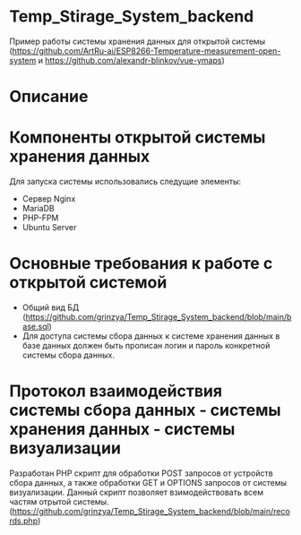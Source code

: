 # Temp_Stirage_System_backend
Пример работы системы хранения данных для открытой системы (https://github.com/ArtRu-ai/ESP8266-Temperature-measurement-open-system и https://github.com/alexandr-blinkov/vue-ymaps)
# Описание
# Компоненты открытой системы хранения данных
Для запуска системы использовались следущие элементы:
* Сервер Nginx
* MariaDB
* PHP-FPM
* Ubuntu Server
# Основные требования к работе с открытой системой
* Общий вид БД (https://github.com/grinzya/Temp_Stirage_System_backend/blob/main/base.sql)
* Для доступа системы сбора данных к системе хранения данных в базе данных должен быть прописан логин и пароль конкретной системы сбора данных.
# Протокол взаимодействия системы сбора данных - системы хранения данных - системы визуализации
Разработан PHP скрипт для обработки POST запросов от устройств сбора данных, а также обработки GET и OPTIONS запросов от системы визуализации. Данный скрипт позволяет взимодействовать всем частям отрытой системы. (https://github.com/grinzya/Temp_Stirage_System_backend/blob/main/records.php)
